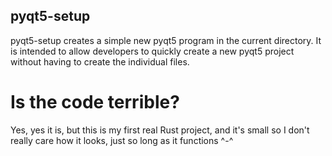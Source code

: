 ## pyqt5-setup
pyqt5-setup creates a simple new pyqt5 program in the current directory. It is intended to allow developers to quickly create a new pyqt5 project without having to create the individual files.

# Is the code terrible?
Yes, yes it is, but this is my first real Rust project, and it's small so I don't really care how it looks, just so long as it functions ^-^
